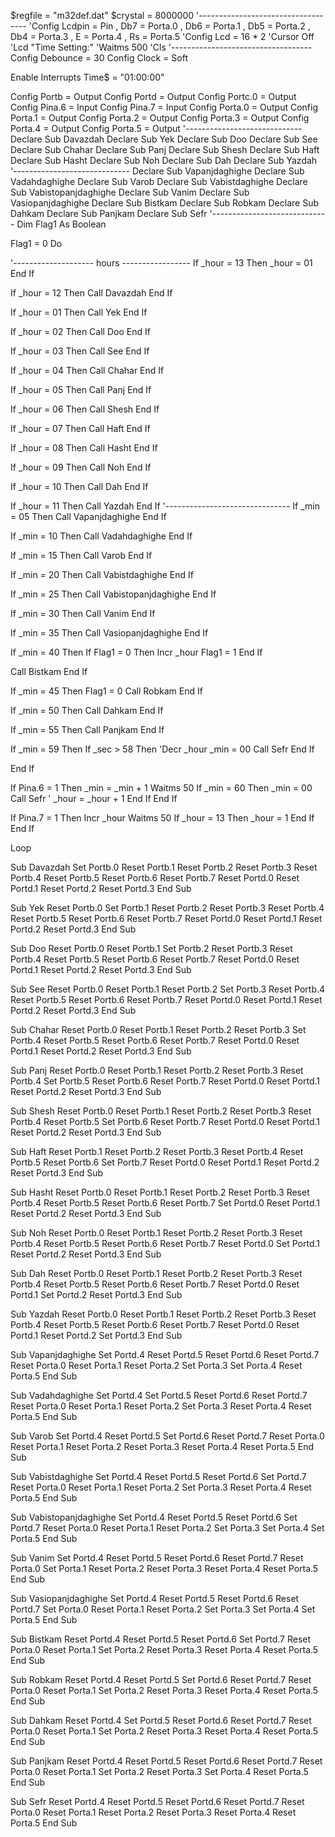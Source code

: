 $regfile = "m32def.dat"
$crystal = 8000000
'-----------------------------------
'Config Lcdpin = Pin , Db7 = Porta.0 , Db6 = Porta.1 , Db5 = Porta.2 , Db4 = Porta.3 , E = Porta.4 , Rs = Porta.5
'Config Lcd = 16 * 2
'Cursor Off
'Lcd "Time Setting:"
'Waitms 500
'Cls
'-----------------------------------
Config Debounce = 30
Config Clock = Soft

Enable Interrupts
Time$ = "01:00:00"


Config Portb = Output
Config Portd = Output
Config Portc.0 = Output
Config Pina.6 = Input
Config Pina.7 = Input
Config Porta.0 = Output
Config Porta.1 = Output
Config Porta.2 = Output
Config Porta.3 = Output
Config Porta.4 = Output
Config Porta.5 = Output
'-----------------------------
Declare Sub Davazdah
Declare Sub Yek
Declare Sub Doo
Declare Sub See
Declare Sub Chahar
Declare Sub Panj
Declare Sub Shesh
Declare Sub Haft
Declare Sub Hasht
Declare Sub Noh
Declare Sub Dah
Declare Sub Yazdah
'-----------------------------
Declare Sub Vapanjdaghighe
Declare Sub Vadahdaghighe
Declare Sub Varob
Declare Sub Vabistdaghighe
Declare Sub Vabistopanjdaghighe
Declare Sub Vanim
Declare Sub Vasiopanjdaghighe
Declare Sub Bistkam
Declare Sub Robkam
Declare Sub Dahkam
Declare Sub Panjkam
Declare Sub Sefr
'-----------------------------
Dim Flag1 As Boolean

Flag1 = 0
Do


'-------------------- hours -----------------
If _hour = 13 Then
_hour = 01
End If

If _hour = 12 Then
Call Davazdah
End If

If _hour = 01 Then
Call Yek
End If

If _hour = 02 Then
Call Doo
End If

If _hour = 03 Then
Call See
End If

If _hour = 04 Then
Call Chahar
End If

If _hour = 05 Then
Call Panj
End If

If _hour = 06 Then
Call Shesh
End If

If _hour = 07 Then
Call Haft
End If

If _hour = 08 Then
Call Hasht
End If

If _hour = 09 Then
Call Noh
End If

If _hour = 10 Then
Call Dah
End If

If _hour = 11 Then
Call Yazdah
End If
'-------------------------------
If _min = 05 Then
Call Vapanjdaghighe
End If

If _min = 10 Then
Call Vadahdaghighe
End If

If _min = 15 Then
Call Varob
End If

If _min = 20 Then
Call Vabistdaghighe
End If

If _min = 25 Then
Call Vabistopanjdaghighe
End If

If _min = 30 Then
Call Vanim
End If

If _min = 35 Then
Call Vasiopanjdaghighe
End If

If _min = 40 Then
   If Flag1 = 0 Then
   Incr _hour
   Flag1 = 1
   End If

Call Bistkam
End If

If _min = 45 Then
Flag1 = 0
Call Robkam
End If

If _min = 50 Then
Call Dahkam
End If

If _min = 55 Then
Call Panjkam
End If

If _min = 59 Then
   If _sec > 58 Then
   'Decr _hour
      _min = 00
      Call Sefr
   End If

End If

If Pina.6 = 1 Then
_min = _min + 1
Waitms 50
   If _min = 60 Then
      _min = 00
      Call Sefr
 '     _hour = _hour + 1
   End If
End If

If Pina.7 = 1 Then
Incr _hour
Waitms 50
   If _hour = 13 Then
   _hour = 1
   End If
End If

Loop



Sub Davazdah
Set Portb.0
Reset Portb.1
Reset Portb.2
Reset Portb.3
Reset Portb.4
Reset Portb.5
Reset Portb.6
Reset Portb.7
Reset Portd.0
Reset Portd.1
Reset Portd.2
Reset Portd.3
End Sub

Sub Yek
Reset Portb.0
Set Portb.1
Reset Portb.2
Reset Portb.3
Reset Portb.4
Reset Portb.5
Reset Portb.6
Reset Portb.7
Reset Portd.0
Reset Portd.1
Reset Portd.2
Reset Portd.3
End Sub

Sub Doo
Reset Portb.0
Reset Portb.1
Set Portb.2
Reset Portb.3
Reset Portb.4
Reset Portb.5
Reset Portb.6
Reset Portb.7
Reset Portd.0
Reset Portd.1
Reset Portd.2
Reset Portd.3
End Sub

Sub See
Reset Portb.0
Reset Portb.1
Reset Portb.2
Set Portb.3
Reset Portb.4
Reset Portb.5
Reset Portb.6
Reset Portb.7
Reset Portd.0
Reset Portd.1
Reset Portd.2
Reset Portd.3
End Sub

Sub Chahar
Reset Portb.0
Reset Portb.1
Reset Portb.2
Reset Portb.3
Set Portb.4
Reset Portb.5
Reset Portb.6
Reset Portb.7
Reset Portd.0
Reset Portd.1
Reset Portd.2
Reset Portd.3
End Sub

Sub Panj
Reset Portb.0
Reset Portb.1
Reset Portb.2
Reset Portb.3
Reset Portb.4
Set Portb.5
Reset Portb.6
Reset Portb.7
Reset Portd.0
Reset Portd.1
Reset Portd.2
Reset Portd.3
End Sub

Sub Shesh
Reset Portb.0
Reset Portb.1
Reset Portb.2
Reset Portb.3
Reset Portb.4
Reset Portb.5
Set Portb.6
Reset Portb.7
Reset Portd.0
Reset Portd.1
Reset Portd.2
Reset Portd.3
End Sub

Sub Haft
Reset Portb.1
Reset Portb.2
Reset Portb.3
Reset Portb.4
Reset Portb.5
Reset Portb.6
Set Portb.7
Reset Portd.0
Reset Portd.1
Reset Portd.2
Reset Portd.3
End Sub

Sub Hasht
Reset Portb.0
Reset Portb.1
Reset Portb.2
Reset Portb.3
Reset Portb.4
Reset Portb.5
Reset Portb.6
Reset Portb.7
Set Portd.0
Reset Portd.1
Reset Portd.2
Reset Portd.3
End Sub

Sub Noh
Reset Portb.0
Reset Portb.1
Reset Portb.2
Reset Portb.3
Reset Portb.4
Reset Portb.5
Reset Portb.6
Reset Portb.7
Reset Portd.0
Set Portd.1
Reset Portd.2
Reset Portd.3
End Sub

Sub Dah
Reset Portb.0
Reset Portb.1
Reset Portb.2
Reset Portb.3
Reset Portb.4
Reset Portb.5
Reset Portb.6
Reset Portb.7
Reset Portd.0
Reset Portd.1
Set Portd.2
Reset Portd.3
End Sub

Sub Yazdah
Reset Portb.0
Reset Portb.1
Reset Portb.2
Reset Portb.3
Reset Portb.4
Reset Portb.5
Reset Portb.6
Reset Portb.7
Reset Portd.0
Reset Portd.1
Reset Portd.2
Set Portd.3
End Sub

Sub Vapanjdaghighe
Set Portd.4
Reset Portd.5
Reset Portd.6
Reset Portd.7
Reset Porta.0
Reset Porta.1
Reset Porta.2
Set Porta.3
Set Porta.4
Reset Porta.5
End Sub

Sub Vadahdaghighe
Set Portd.4
Set Portd.5
Reset Portd.6
Reset Portd.7
Reset Porta.0
Reset Porta.1
Reset Porta.2
Set Porta.3
Reset Porta.4
Reset Porta.5
End Sub

Sub Varob
Set Portd.4
Reset Portd.5
Set Portd.6
Reset Portd.7
Reset Porta.0
Reset Porta.1
Reset Porta.2
Reset Porta.3
Reset Porta.4
Reset Porta.5
End Sub

Sub Vabistdaghighe
Set Portd.4
Reset Portd.5
Reset Portd.6
Set Portd.7
Reset Porta.0
Reset Porta.1
Reset Porta.2
Set Porta.3
Reset Porta.4
Reset Porta.5
End Sub

Sub Vabistopanjdaghighe
Set Portd.4
Reset Portd.5
Reset Portd.6
Set Portd.7
Reset Porta.0
Reset Porta.1
Reset Porta.2
Set Porta.3
Set Porta.4
Set Porta.5
End Sub

Sub Vanim
Set Portd.4
Reset Portd.5
Reset Portd.6
Reset Portd.7
Reset Porta.0
Set Porta.1
Reset Porta.2
Reset Porta.3
Reset Porta.4
Reset Porta.5
End Sub

Sub Vasiopanjdaghighe
Set Portd.4
Reset Portd.5
Reset Portd.6
Reset Portd.7
Set Porta.0
Reset Porta.1
Reset Porta.2
Set Porta.3
Set Porta.4
Set Porta.5
End Sub

Sub Bistkam
Reset Portd.4
Reset Portd.5
Reset Portd.6
Set Portd.7
Reset Porta.0
Reset Porta.1
Set Porta.2
Reset Porta.3
Reset Porta.4
Reset Porta.5
End Sub

Sub Robkam
Reset Portd.4
Reset Portd.5
Set Portd.6
Reset Portd.7
Reset Porta.0
Reset Porta.1
Set Porta.2
Reset Porta.3
Reset Porta.4
Reset Porta.5
End Sub

Sub Dahkam
Reset Portd.4
Set Portd.5
Reset Portd.6
Reset Portd.7
Reset Porta.0
Reset Porta.1
Set Porta.2
Reset Porta.3
Reset Porta.4
Reset Porta.5
End Sub

Sub Panjkam
Reset Portd.4
Reset Portd.5
Reset Portd.6
Reset Portd.7
Reset Porta.0
Reset Porta.1
Set Porta.2
Reset Porta.3
Set Porta.4
Reset Porta.5
End Sub

Sub Sefr
Reset Portd.4
Reset Portd.5
Reset Portd.6
Reset Portd.7
Reset Porta.0
Reset Porta.1
Reset Porta.2
Reset Porta.3
Reset Porta.4
Reset Porta.5
End Sub




